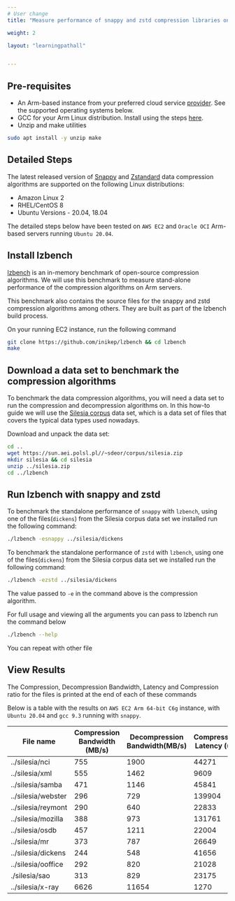 ```yaml
---
# User change
title: "Measure performance of snappy and zstd compression libraries on Arm servers"

weight: 2

layout: "learningpathall"


---
```


## Pre-requisites

* An Arm-based instance from your preferred cloud service [provider](/learning-paths/server-and-cloud/providers). See the supported operating systems below.
* GCC for your Arm Linux distribution. Install using the steps [here](/install-tools/gcc/#native).
* Unzip and make utilities
```bash { pre_cmd="sudo apt install -y gcc g++" }
sudo apt install -y unzip make
```

## Detailed Steps

The latest released version of [Snappy](http://google.github.io/snappy/) and [Zstandard](http://facebook.github.io/zstd/) data compression algorithms are supported on the following Linux distributions:

* Amazon Linux 2
* RHEL/CentOS 8
* Ubuntu Versions - 20.04, 18.04

The detailed steps below have been tested on `AWS EC2` and `Oracle OCI` Arm-based servers running `Ubuntu 20.04`.

## Install lzbench

[lzbench](https://github.com/inikep/lzbench) is an in-memory benchmark of open-source compression algorithms. We will use this benchmark to measure stand-alone performance of the compression algorithms on Arm servers. 

This benchmark also contains the source files for the snappy and zstd compression algorithms among others. They are built as part of the lzbench build process.

On your running EC2 instance, run the following command

```bash
git clone https://github.com/inikep/lzbench && cd lzbench
make
```

## Download a data set to benchmark the compression algorithms

To benchmark the data compression algorithms, you will need a data set to run the compression and decompression algorithms on. In this how-to guide we will use the [Silesia corpus](https://sun.aei.polsl.pl//~sdeor/index.php?page=silesia) data set, which is a data set of files that covers the typical data types used nowadays.

Download and unpack the data set:
```bash { cwd="lzbench" }
cd ..
wget https://sun.aei.polsl.pl//~sdeor/corpus/silesia.zip
mkdir silesia && cd silesia
unzip ../silesia.zip
cd ../lzbench
```

## Run lzbench with snappy and zstd

To benchmark the standalone performance of `snappy` with `lzbench`, using one of the files(`dickens`) from the Silesia corpus data set we installed run the following command:

```bash { cwd="lzbench" }
./lzbench -esnappy ../silesia/dickens
```

To benchmark the standalone performance of `zstd` with `lzbench`, using one of the files(`dickens`) from the Silesia corpus data set we installed run the following command:

```bash { cwd="lzbench" }
./lzbench -ezstd ../silesia/dickens
```

The value passed to `-e` in the command above is the compression algorithm.

For full usage and viewing all the arguments you can pass to lzbench run the command below

```bash { cwd="lzbench" }
./lzbench --help
```
You can repeat with other file

## View Results

The Compression, Decompression Bandwidth, Latency and Compression ratio for the files is printed at the end of each of these commands

Below is a table with the results on `AWS EC2 Arm 64-bit C6g` instance, with `Ubuntu 20.04` and `gcc 9.3` running with `snappy`.

| File name | Compression Bandwidth (MB/s) | Decompression Bandwidth(MB/s) | Compression Latency (us) | Decompression Latency(us) | Compr Size | Ratio  (%) |
| ---       | ---                          | ---                           | ---                      | ---                       | ---        | ---        |
| ../silesia/nci	           | 755 | 1900	| 44271 | 17684 |	6146795 |	18.32 |
| ../silesia/xml               | 555 | 1462 | 9609  | 3659  |	1308581 |	24.48 |
| ../silesia/samba             | 471 | 1146 | 45841 | 18907 |	8057361 |	37.29 |
| ../silesia/webster           | 296 | 729  | 139904 | 56786 |	20211213 |	48.75 |
| ../silesia/reymont |	290 |	640 |	22833 |	10352 |	3234968 |	48.81 |
| ../silesia/mozilla |	388 |	973 |	131761 |	52582 |	26690826 |	52.11 |
| ../silesia/osdb |	457 |	1211 |	22004 |	8340 |	5412825 | 	53.67 |
| ../silesia/mr |	373 |	787 |	26649 |	12658 |	5440451 |	54.57 |
| ../silesia/dickens |	244 |	548 |	41656 |	18563 |	6340267 |	62.21 |
| ../silesia/ooffice |	292 |	820 |	21028 |	7509 |	4311901 | 	70.09 |
| ./silesia/sao |	313 |	829 |	23175 |	8715 |	6469352 |	89.21 |
| ../silesia/x-ray |	6626 |	11654 |	1270 |	698 |	8459794 |	99.83 |
